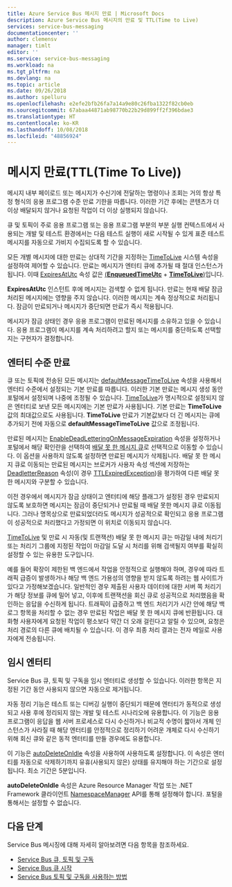 ```yaml
---
title: Azure Service Bus 메시지 만료 | Microsoft Docs
description: Azure Service Bus 메시지의 만료 및 TTL(Time to Live)
services: service-bus-messaging
documentationcenter: ''
author: clemensv
manager: timlt
editor: ''
ms.service: service-bus-messaging
ms.workload: na
ms.tgt_pltfrm: na
ms.devlang: na
ms.topic: article
ms.date: 09/26/2018
ms.author: spelluru
ms.openlocfilehash: e2efe2bfb26fa7a14a9e80c26fba1322f82cb0eb
ms.sourcegitcommit: 67abaa44871ab98770b22b29d899ff2f396bdae3
ms.translationtype: HT
ms.contentlocale: ko-KR
ms.lasthandoff: 10/08/2018
ms.locfileid: "48856924"
---
```

# <a name="message-expiration-time-to-live"></a>메시지 만료(TTL(Time To Live))

메시지 내부 페이로드 또는 메시지가 수신기에 전달하는 명령이나 조회는 거의 항상 특정 형식의 응용 프로그램 수준 만료 기한을 따릅니다. 이러한 기간 후에는 콘텐츠가 더 이상 배달되지 않거나 요청된 작업이 더 이상 실행되지 않습니다.

큐 및 토픽이 주로 응용 프로그램 또는 응용 프로그램 부분의 부분 실행 컨텍스트에서 사용되는 개발 및 테스트 환경에서는 다음 테스트 실행이 새로 시작될 수 있게 표준 테스트 메시지를 자동으로 가비지 수집되도록 할 수 있습니다.

모든 개별 메시지에 대한 만료는 상대적 기간을 지정하는 [TimeToLive](/dotnet/api/microsoft.azure.servicebus.message.timetolive#Microsoft_Azure_ServiceBus_Message_TimeToLive) 시스템 속성을 설정하여 제어할 수 있습니다. 만료는 메시지가 엔터티 큐에 추가될 때 절대 인스턴스가 됩니다. 이때 [ExpiresAtUtc](/dotnet/api/microsoft.azure.servicebus.message.expiresatutc) 속성 값은 [(**EnqueuedTimeUtc**](/dotnet/api/microsoft.servicebus.messaging.brokeredmessage.enqueuedtimeutc#Microsoft_ServiceBus_Messaging_BrokeredMessage_EnqueuedTimeUtc) + [**TimeToLive**)](/dotnet/api/microsoft.azure.servicebus.message.timetolive#Microsoft_Azure_ServiceBus_Message_TimeToLive)입니다.

**ExpiresAtUtc** 인스턴트 후에 메시지는 검색할 수 없게 됩니다. 만료는 현재 배달 잠금 처리된 메시지에는 영향을 주지 않습니다. 이러한 메시지는 계속 정상적으로 처리됩니다. 잠금이 만료되거나 메시지가 중단되면 만료가 즉시 적용됩니다.

메시지가 잠금 상태인 경우 응용 프로그램이 만료된 메시지를 소유하고 있을 수 있습니다. 응용 프로그램이 메시지를 계속 처리하려고 할지 또는 메시지를 중단하도록 선택할지는 구현자가 결정합니다.

## <a name="entity-level-expiration"></a>엔터티 수준 만료

큐 또는 토픽에 전송된 모든 메시지는 [defaultMessageTimeToLive](/azure/templates/microsoft.servicebus/namespaces/queues) 속성을 사용해서 엔터티 수준에서 설정되는 기본 만료를 따릅니다. 이러한 기본 만료는 메시지 생성 동안 포털에서 설정되며 나중에 조정될 수 있습니다. [TimeToLive](/dotnet/api/microsoft.azure.servicebus.message.timetolive#Microsoft_Azure_ServiceBus_Message_TimeToLive)가 명시적으로 설정되지 않은 엔터티로 보낸 모든 메시지에는 기본 만료가 사용됩니다. 기본 만료는 **TimeToLive** 값의 최대값으로도 사용됩니다. **TimeToLive** 만료가 기본값보다 더 긴 메시지는 큐에 추가되기 전에 자동으로 **defaultMessageTimeToLive** 값으로 조정됩니다.

만료된 메시지는 [EnableDeadLetteringOnMessageExpiration](/dotnet/api/microsoft.servicebus.messaging.queuedescription.enabledeadletteringonmessageexpiration#Microsoft_ServiceBus_Messaging_QueueDescription_EnableDeadLetteringOnMessageExpiration) 속성을 설정하거나 포털에서 해당 확인란을 선택하여 [배달 못 한 메시지 큐](service-bus-dead-letter-queues.md)로 선택적으로 이동할 수 있습니다. 이 옵션을 사용하지 않도록 설정하면 만료된 메시지가 삭제됩니다. 배달 못 한 메시지 큐로 이동되는 만료된 메시지는 브로커가 사용자 속성 섹션에 저장하는 [DeadletterReason](service-bus-dead-letter-queues.md#moving-messages-to-the-dlq) 속성(이 경우 [TTLExpiredException](service-bus-dead-letter-queues.md#moving-messages-to-the-dlq))을 평가하여 다른 배달 못 한 메시지와 구분할 수 있습니다.

이전 경우에서 메시지가 잠금 상태이고 엔터티에 해당 플래그가 설정된 경우 만료되지 않도록 보호하면 메시지는 잠금이 중단되거나 만료될 때 배달 못한 메시지 큐로 이동됩니다. 그러나 명목상으로 만료되었더라도 메시지가 성공적으로 확인되고 응용 프로그램이 성공적으로 처리했다고 가정되면 이 위치로 이동되지 않습니다.

[TimeToLive](/dotnet/api/microsoft.azure.servicebus.message.timetolive#Microsoft_Azure_ServiceBus_Message_TimeToLive) 및 만료 시 자동(및 트랜잭션) 배달 못 한 메시지 큐는 마감일 내에 처리기 또는 처리기 그룹에 지정된 작업이 마감일 도달 시 처리를 위해 검색될지 여부를 확실히 설정할 수 있는 유용한 도구입니다.

예를 들어 확장이 제한된 백 엔드에서 작업을 안정적으로 실행해야 하며, 경우에 따라 트래픽 급증이 발생하거나 해당 백 엔드 가용성의 영향을 받지 않도록 하려는 웹 사이트가 있다고 가정해보겠습니다. 일반적인 경우 제출된 사용자 데이터에 대한 서버 쪽 처리기가 해당 정보를 큐에 밀어 넣고, 이후에 트랜잭션을 회신 큐로 성공적으로 처리했음을 확인하는 응답을 수신하게 됩니다. 트래픽이 급증하고 백 엔드 처리기가 시간 안에 해당 백로그 항목을 처리할 수 없는 경우 만료된 작업은 배달 못 한 메시지 큐에 반환됩니다. 대화형 사용자에게 요청된 작업이 평소보다 약간 더 오래 걸린다고 알릴 수 있으며, 요청은 처리 경로의 다른 큐에 배치될 수 있습니다. 이 경우 최종 처리 결과는 전자 메일로 사용자에게 전송됩니다. 

## <a name="temporary-entities"></a>임시 엔터티

Service Bus 큐, 토픽 및 구독을 임시 엔터티로 생성할 수 있습니다. 이러한 항목은 지정된 기간 동안 사용되지 않으면 자동으로 제거됩니다.
 
자동 정리 기능은 테스트 또는 디버깅 실행이 중단되기 때문에 엔터티가 동적으로 생성되고 사용 후에 정리되지 않는 개발 및 테스트 시나리오에 유용합니다. 이 기능은 응용 프로그램이 응답을 웹 서버 프로세스로 다시 수신하거나 비교적 수명이 짧아서 개체 인스턴스가 사라질 때 해당 엔터티를 안정적으로 정리하기 어려운 개체로 다시 수신하기 위해 회신 큐와 같은 동적 엔터티를 만들 경우에도 유용합니다.

이 기능은 [autoDeleteOnIdle](/azure/templates/microsoft.servicebus/namespaces/queues) 속성을 사용하여 사용하도록 설정합니다. 이 속성은 엔터티를 자동으로 삭제하기까지 유휴(사용되지 않은) 상태를 유지해야 하는 기간으로 설정됩니다. 최소 기간은 5분입니다.
 
**autoDeleteOnIdle** 속성은 Azure Resource Manager 작업 또는 .NET Framework 클라이언트 [NamespaceManager](/dotnet/api/microsoft.servicebus.namespacemanager) API를 통해 설정해야 합니다. 포털을 통해서는 설정할 수 없습니다.


## <a name="next-steps"></a>다음 단계

Service Bus 메시징에 대해 자세히 알아보려면 다음 항목을 참조하세요.

* [Service Bus 큐, 토픽 및 구독](service-bus-queues-topics-subscriptions.md)
* [Service Bus 큐 시작](service-bus-dotnet-get-started-with-queues.md)
* [Service Bus 토픽 및 구독을 사용하는 방법](service-bus-dotnet-how-to-use-topics-subscriptions.md)